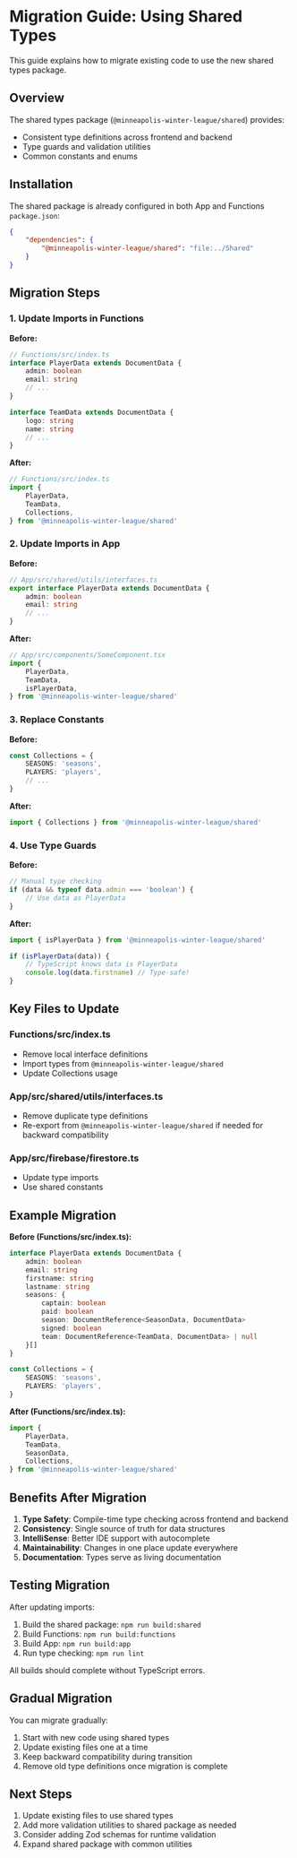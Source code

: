 # Migration Guide: Using Shared Types

This guide explains how to migrate existing code to use the new shared types package.

## Overview

The shared types package (`@minneapolis-winter-league/shared`) provides:

- Consistent type definitions across frontend and backend
- Type guards and validation utilities
- Common constants and enums

## Installation

The shared package is already configured in both App and Functions `package.json`:

```json
{
	"dependencies": {
		"@minneapolis-winter-league/shared": "file:../Shared"
	}
}
```

## Migration Steps

### 1. Update Imports in Functions

**Before:**

```typescript
// Functions/src/index.ts
interface PlayerData extends DocumentData {
	admin: boolean
	email: string
	// ...
}

interface TeamData extends DocumentData {
	logo: string
	name: string
	// ...
}
```

**After:**

```typescript
// Functions/src/index.ts
import {
	PlayerData,
	TeamData,
	Collections,
} from '@minneapolis-winter-league/shared'
```

### 2. Update Imports in App

**Before:**

```typescript
// App/src/shared/utils/interfaces.ts
export interface PlayerData extends DocumentData {
	admin: boolean
	email: string
	// ...
}
```

**After:**

```typescript
// App/src/components/SomeComponent.tsx
import {
	PlayerData,
	TeamData,
	isPlayerData,
} from '@minneapolis-winter-league/shared'
```

### 3. Replace Constants

**Before:**

```typescript
const Collections = {
	SEASONS: 'seasons',
	PLAYERS: 'players',
	// ...
}
```

**After:**

```typescript
import { Collections } from '@minneapolis-winter-league/shared'
```

### 4. Use Type Guards

**Before:**

```typescript
// Manual type checking
if (data && typeof data.admin === 'boolean') {
	// Use data as PlayerData
}
```

**After:**

```typescript
import { isPlayerData } from '@minneapolis-winter-league/shared'

if (isPlayerData(data)) {
	// TypeScript knows data is PlayerData
	console.log(data.firstname) // Type-safe!
}
```

## Key Files to Update

### Functions/src/index.ts

- Remove local interface definitions
- Import types from `@minneapolis-winter-league/shared`
- Update Collections usage

### App/src/shared/utils/interfaces.ts

- Remove duplicate type definitions
- Re-export from `@minneapolis-winter-league/shared` if needed for backward compatibility

### App/src/firebase/firestore.ts

- Update type imports
- Use shared constants

## Example Migration

**Before (Functions/src/index.ts):**

```typescript
interface PlayerData extends DocumentData {
	admin: boolean
	email: string
	firstname: string
	lastname: string
	seasons: {
		captain: boolean
		paid: boolean
		season: DocumentReference<SeasonData, DocumentData>
		signed: boolean
		team: DocumentReference<TeamData, DocumentData> | null
	}[]
}

const Collections = {
	SEASONS: 'seasons',
	PLAYERS: 'players',
}
```

**After (Functions/src/index.ts):**

```typescript
import {
	PlayerData,
	TeamData,
	SeasonData,
	Collections,
} from '@minneapolis-winter-league/shared'
```

## Benefits After Migration

1. **Type Safety**: Compile-time type checking across frontend and backend
2. **Consistency**: Single source of truth for data structures
3. **IntelliSense**: Better IDE support with autocomplete
4. **Maintainability**: Changes in one place update everywhere
5. **Documentation**: Types serve as living documentation

## Testing Migration

After updating imports:

1. Build the shared package: `npm run build:shared`
2. Build Functions: `npm run build:functions`
3. Build App: `npm run build:app`
4. Run type checking: `npm run lint`

All builds should complete without TypeScript errors.

## Gradual Migration

You can migrate gradually:

1. Start with new code using shared types
2. Update existing files one at a time
3. Keep backward compatibility during transition
4. Remove old type definitions once migration is complete

## Next Steps

1. Update existing files to use shared types
2. Add more validation utilities to shared package as needed
3. Consider adding Zod schemas for runtime validation
4. Expand shared package with common utilities
